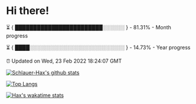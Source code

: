 # Hi there!

⏳ { ████████████████████████░░░░░░ } - 81.31% - Month progress

⏳ { ████░░░░░░░░░░░░░░░░░░░░░░░░░░ } - 14.73% - Year progress

⏰ Updated on Wed, 23 Feb 2022 18:24:07 GMT


[![Schlauer-Hax's github stats](https://github-readme-stats.vercel.app/api?username=Schlauer-Hax&show_icons=true&theme=dark&count_private=true)](https://github.com/Schlauer-Hax)


[![Top Langs](https://github-readme-stats.vercel.app/api/top-langs/?username=Schlauer-Hax&layout=compact&theme=dark)](https://github.com/Schlauer-Hax?tab=repositories)


[![Hax's wakatime stats](https://github-readme-stats.vercel.app/api/wakatime?username=Hax&theme=dark)](https://wakatime.com/@Hax)

